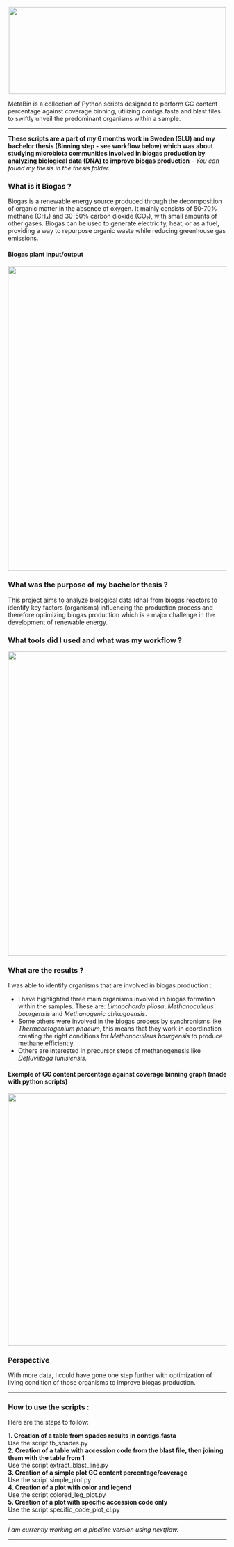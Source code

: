 <p align="center">
  <img width="500" height="200" src="https://i.imgur.com/IiYt3Wr.png">
</p>

MetaBin is a collection of Python scripts designed to perform GC content percentage against coverage binning, utilizing contigs.fasta and blast files to swiftly unveil the predominant organisms within a sample.

---

**These scripts are a part of my 6 months work in Sweden (SLU) and my bachelor thesis (Binning step - see workflow below) which was about studying microbiota communities involved in biogas production by analyzing biological data (DNA) to improve biogas production** - *You can found my thesis in the thesis folder.*

### What is it Biogas ?

Biogas is a renewable energy source produced through the decomposition of organic matter in the absence of oxygen. It mainly consists of 50-70% methane (CH₄) and 30-50% carbon dioxide (CO₂), with small amounts of other gases. Biogas can be used to generate electricity, heat, or as a fuel, providing a way to repurpose organic waste while reducing greenhouse gas emissions.

#### Biogas plant input/output

<p align="center">
    <img width="570" height="700" src="https://imgur.com/xzEd3wS.png">
</p>


### What was the purpose of my bachelor thesis ?

This project aims to analyze biological data (dna) from biogas reactors to identify key factors (organisms) influencing the production process and therefore optimizing biogas production which is a major challenge in the development of renewable energy.

### What tools did I used and what was my workflow ?

<p align="center">
    <img width="620" height="700" src="https://i.imgur.com/24PcAou.png">
</p>

### What are the results ?

I was able to identify organisms that are involved in biogas production :

- I have highlighted three main organisms involved in biogas formation within the samples. These are: *Limnochorda pilosa*, *Methanoculleus bourgensis* and
*Methanogenic chikugoensis*. 
- Some others were involved in the biogas process by synchronisms like *Thermacetogenium phaeum*, this means that they work in coordination creating the right conditions for *Methanoculleus bourgensis* to produce methane efficiently.
- Others are interested in precursor steps of methanogenesis like *Defluviitoga tunisiensis*.

#### Exemple of GC content percentage against coverage binning graph (made with python scripts)
<p align="center">
    <img width="700" height="580" src="https://i.imgur.com/QdssSWY.png">
</p>

### Perspective

With more data, I could have gone one step further with optimization of living condition of those organisms to improve biogas production.

---
### How to use the scripts :

Here are the steps to follow:  

**1. Creation of a table from spades results in contigs.fasta**  
      Use the script tb_spades.py  
**2. Creation of a table with accession code from the blast file, then joining them with the table from 1**  
      Use the script extract_blast_line.py  
**3. Creation of a simple plot GC content percentage/coverage**  
      Use the script simple_plot.py  
**4. Creation of a plot with color and legend**  
      Use the script colored_leg_plot.py  
**5. Creation of a plot with specific accession code only**  
      Use the script specific_code_plot_cl.py  

---
*I am currently working on a pipeline version using nextflow.*

--- 

